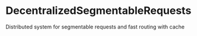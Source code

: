 # DecentralizedSegmentableRequests
Distributed system for segmentable requests and fast routing with cache
